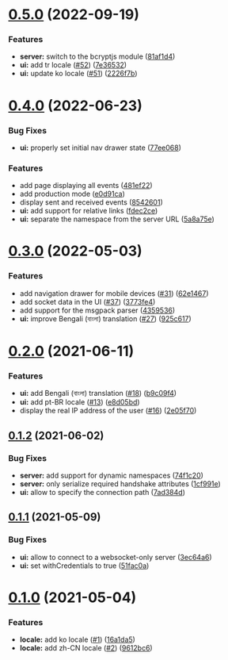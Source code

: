 # [0.5.0](https://github.com/socketio/socket.io-admin-ui/compare/0.4.0...0.5.0) (2022-09-19)


### Features

* **server:** switch to the bcryptjs module ([81af1d4](https://github.com/socketio/socket.io-admin-ui/commit/81af1d40ae91b6f83e45b505a609b7ec25a75115))
* **ui:** add tr locale ([#52](https://github.com/socketio/socket.io-admin-ui/issues/52)) ([7e36532](https://github.com/socketio/socket.io-admin-ui/commit/7e365322421bbfd28f01ad8a1065025ede054ecf))
* **ui:** update ko locale ([#51](https://github.com/socketio/socket.io-admin-ui/issues/51)) ([2226f7b](https://github.com/socketio/socket.io-admin-ui/commit/2226f7bcd97461902f9dac4f44a7ed62f804f188))



# [0.4.0](https://github.com/socketio/socket.io-admin-ui/compare/0.3.0...0.4.0) (2022-06-23)


### Bug Fixes

* **ui:** properly set initial nav drawer state ([77ee068](https://github.com/socketio/socket.io-admin-ui/commit/77ee0683185aceababc4439a3a945e273d547944))


### Features

* add page displaying all events ([481ef22](https://github.com/socketio/socket.io-admin-ui/commit/481ef22b3aff37b40b142a29cb78e116d6d1e8e9))
* add production mode ([e0d91ca](https://github.com/socketio/socket.io-admin-ui/commit/e0d91cadb11205c5f2c686c239a50cb2eef9795d))
* display sent and received events ([8542601](https://github.com/socketio/socket.io-admin-ui/commit/8542601b55022f6ca00b677b7d7c7664a326526f))
* **ui:** add support for relative links ([fdec2ce](https://github.com/socketio/socket.io-admin-ui/commit/fdec2ce17bf7cad77a04e8eef42a26104b6a05b8))
* **ui:** separate the namespace from the server URL ([5a8a75e](https://github.com/socketio/socket.io-admin-ui/commit/3d4aed972f16dad3dd847d61f4db5e6f55978c4b))



# [0.3.0](https://github.com/socketio/socket.io-admin-ui/compare/0.2.0...0.3.0) (2022-05-03)


### Features

* add navigation drawer for mobile devices ([#31](https://github.com/socketio/socket.io-admin-ui/issues/31)) ([62e1467](https://github.com/socketio/socket.io-admin-ui/commit/62e146709f1b4ceee86b6c9d414d0538b2991833))
* add socket data in the UI ([#37](https://github.com/socketio/socket.io-admin-ui/issues/37)) ([3773fe4](https://github.com/socketio/socket.io-admin-ui/commit/3773fe4b1cbf2206708e1f21ce65f430a522527f))
* add support for the msgpack parser ([4359536](https://github.com/socketio/socket.io-admin-ui/commit/4359536a4b9c09395c52ac7e983123f02043ac5c))
* **ui:** improve Bengali (বাংলা) translation ([#27](https://github.com/socketio/socket.io-admin-ui/issues/27)) ([925c617](https://github.com/socketio/socket.io-admin-ui/commit/925c617af10996b7e31709d74afb340701104fc0))



# [0.2.0](https://github.com/socketio/socket.io-admin-ui/compare/0.1.2...0.2.0) (2021-06-11)


### Features

* **ui:** add Bengali (বাংলা) translation ([#18](https://github.com/socketio/socket.io-admin-ui/issues/18)) ([b9c09f4](https://github.com/socketio/socket.io-admin-ui/commit/b9c09f4c7d690c13c662e734ad6b142af3d9dfef))
* **ui:** add pt-BR locale ([#13](https://github.com/socketio/socket.io-admin-ui/issues/13)) ([e8d05bd](https://github.com/socketio/socket.io-admin-ui/commit/e8d05bd11833c21d65055a92c0ab21973c515052))
* display the real IP address of the user ([#16](https://github.com/socketio/socket.io-admin-ui/issues/16)) ([2e05f70](https://github.com/socketio/socket.io-admin-ui/commit/2e05f706c62792f9d497910bdabb44d12292c806))



## [0.1.2](https://github.com/socketio/socket.io-admin-ui/compare/0.1.1...0.1.2) (2021-06-02)


### Bug Fixes

* **server:** add support for dynamic namespaces ([74f1c20](https://github.com/socketio/socket.io-admin-ui/commit/74f1c20f6ad878c3d11c5fc80dd8d12ee02d7bfb))
* **server:** only serialize required handshake attributes ([1cf991e](https://github.com/socketio/socket.io-admin-ui/commit/1cf991e49a1e2b172acca40ca3d259dad9c22915))
* **ui:** allow to specify the connection path ([7ad384d](https://github.com/socketio/socket.io-admin-ui/commit/7ad384dd3485b8500217a489f8a376d2641d81e0))



## [0.1.1](https://github.com/socketio/socket.io-admin-ui/compare/0.1.0...0.1.1) (2021-05-09)


### Bug Fixes

* **ui:** allow to connect to a websocket-only server ([3ec64a6](https://github.com/socketio/socket.io-admin-ui/commit/3ec64a62d331c5100c026313700119a4a97df64a))
* **ui:** set withCredentials to true ([51fac0a](https://github.com/socketio/socket.io-admin-ui/commit/51fac0aeb8ae2cfb6fa319525de9b1208aada463))



# [0.1.0](https://github.com/socketio/socket.io-admin-ui/compare/0.0.1...0.1.0) (2021-05-04)


### Features

* **locale:** add ko locale ([#1](https://github.com/socketio/socket.io-admin-ui/issues/1)) ([16a1da5](https://github.com/socketio/socket.io-admin-ui/commit/16a1da57362b87de64508b7595d94096d4f2b47d))
* **locale:** add zh-CN locale ([#2](https://github.com/socketio/socket.io-admin-ui/issues/2)) ([9612bc6](https://github.com/socketio/socket.io-admin-ui/commit/9612bc6f212c0364c2a6ce27fa20ec873a2041fe))



